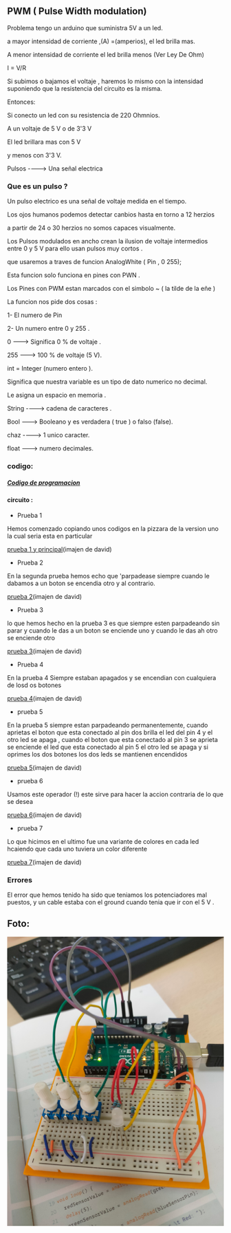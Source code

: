 ## PWM ( Pulse Width modulation)

Problema tengo un arduino que suministra 5V a un led.

a mayor intensidad de corriente ,(A) =(amperios), el led brilla mas. 

A menor intensidad de corriente el led brilla menos (Ver Ley De Ohm)

I  = V/R

Si subimos o bajamos el voltaje , haremos lo mismo con la intensidad suponiendo que la resistencia del circuito es la misma.

Entonces:

Si conecto un led con su resistencia de 220 Ohmnios.

A un voltaje de 5 V o de 3'3 V 

El led brillara mas con 5 V 

y menos con 3'3 V.

Pulsos ----> Una señal electrica 

### Que es un pulso ?

Un pulso electrico es una señal de voltaje medida en el tiempo.

Los ojos humanos podemos detectar canbios hasta en torno a 12 herzios 

a partir de 24 o 30 herzios no somos capaces visualmente.

Los Pulsos modulados en ancho crean la ilusion de voltaje intermedios entre 0 y 5 V para ello usan pulsos muy cortos . 

que usaremos a traves de funcion AnalogWhite ( Pin , 0 255);

Esta funcion solo funciona en pines con PWN .

Los Pines con PWM estan marcados con el simbolo  ~ ( la tilde de la eñe )

La funcion nos pide dos cosas :

1- El numero de Pin 

2- Un numero entre 0 y 255 .

0 --->  Significa 0 % de voltaje .

255 ---> 100 % de voltaje (5 V).

int = Integer (numero entero ).

Significa que nuestra variable es un tipo de dato numerico no decimal.

Le asigna un espacio en memoria .

String ----> cadena de caracteres .

Bool ---> Booleano y es verdadera ( true ) o falso (false).

chaz ----> 1 unico caracter. 

float ---> numero decimales.

### codigo:

##### [Codigo de programacion](https://github.com/Baultek/Arduino/blob/be455e3ec709481f8e5f2d400fff8f7fe17e984f/imagenes%20arduino/lampara_de_varios_colores.ino)

#### circuito  :


 
 * Prueba 1
 
 Hemos comenzado copiando unos codigos en la pizzara de la version uno la cual seria esta en particular 
 
 [prueba 1 y principal](https://github.com/DavidMenCam/Arduino/tree/main/Arduino%20%20version%201)(imajen de david)
 
 * Prueba 2
 
 En la segunda prueba hemos echo que 'parpadease siempre  cuando le dabamos a un boton se encendia otro y al contrario.
 
 [prueba 2](https://github.com/DavidMenCam/Arduino/blob/main/arduino%20version%202/albedo_god_2.ino)(imajen de david)
 
 * Prueba 3
 
 lo que hemos hecho en la prueba 3 es que siempre esten parpadeando sin parar y cuando le das a un boton se enciende uno y cuando le das ah otro se enciende otro 
 
 [prueba 3](https://github.com/DavidMenCam/Arduino/blob/main/Arduino%20version%203/albedo_god_3.ino)(imajen de david)
 
 * Prueba 4
 
 En la prueba 4 Siempre estaban apagados y se encendian con cualquiera de losd os botones 
 
 [prueba 4](https://github.com/DavidMenCam/Arduino/blob/main/arduino_ver_4/arduino_ver_4.ino)(imajen de david)
 
 * prueba 5
 
 En la prueba 5 siempre estan parpadeando permanentemente, cuando aprietas el boton que esta conectado al pin dos brilla el led del pin 4 y el otro led se apaga , cuando el boton que esta conectado al pin 3 se aprieta se enciende el led que esta conectado al pin 5  el otro led se apaga y si oprimes los dos botones los dos leds se mantienen encendidos 
 
 [ prueba 5](https://github.com/DavidMenCam/Arduino/blob/main/arduino_ver_5/arduino_ver_5.ino)(imajen de david)
 
 * prueba 6
 
 Usamos este operador (!) este sirve para hacer la accion contraria de lo que se desea 
 
 [prueba 6](https://github.com/DavidMenCam/Arduino/tree/main/arduino_ver_6)(imajen de david)
 
 * prueba 7
 
  Lo que hicimos en el ultimo fue una variante de colores en cada led hcaiendo que cada uno tuviera un color diferente
 
 [prueba 7](https://github.com/DavidMenCam/Arduino/blob/main/arduino_ver_7.ino)(imajen de david)


### Errores

El error que hemos tenido ha sido que teniamos los potenciadores mal puestos, y un cable estaba con el ground cuando tenia que ir con el 5 V .

## Foto:

![](https://github.com/Baultek/Arduino/blob/main/imagenes%20arduino/circuito%20lampara.png?raw=true)



















































